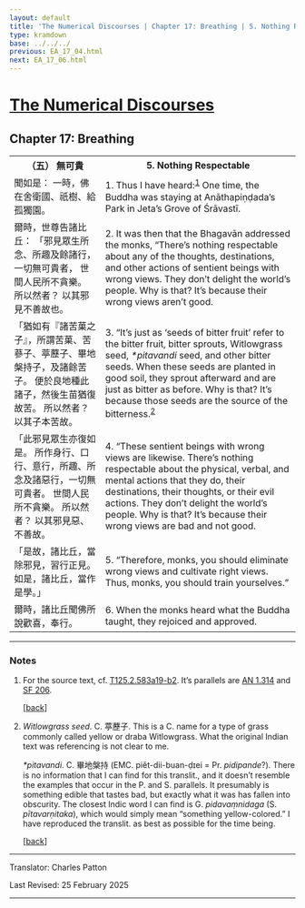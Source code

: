 ```yaml
---
layout: default
title: 'The Numerical Discourses | Chapter 17: Breathing | 5. Nothing Respectable'
type: kramdown
base: ../../../
previous: EA_17_04.html
next: EA_17_06.html
---
```


<h1><a href='../index.html'>The Numerical Discourses</a></h1>
<h2>Chapter 17: Breathing</h2>

<table class="trans">
  <th class='ch'>（五） 無可貴</th>
  <th class='en'>5. Nothing Respectable</th>
  <tr>
    <td class='ch' title='t125.2.583a19'>聞如是： 一時，佛在舍衛國、祇樹、給孤獨園。</td>
    <td id='p1'>1. Thus I have heard:<sup id="ref1"><a href="#n1">1</a></sup> One time, the Buddha was staying at Anāthapiṇḍada’s Park in Jeta’s Grove of Śrāvastī.</td>
  </tr>
  <tr>
    <td class='ch' title='t125.2.583a20'>爾時，世尊告諸比丘： 「邪見眾生所念、所趣及餘諸行，一切無可貴者， 世間人民所不貪樂。 所以然者？ 以其邪見不善故也。</td>
    <td id='p2'>2. It was then that the Bhagavān addressed the monks, “There’s nothing respectable about any of the thoughts, destinations, and other actions of sentient beings with wrong views. They don’t delight the world’s people. Why is that? It’s because their wrong views aren’t good.</td>
  </tr>
  <tr>
    <td class='ch' title='t125.2.583a22'>「猶如有『諸苦菓之子』，所謂苦菓、苦蔘子、葶藶子、畢地槃持子，及諸餘苦子。 便於良地種此諸子，然後生苗猶復故苦。 所以然者？ 以其子本苦故。</td>
    <td id='p3'>3. “It’s just as ‘seeds of bitter fruit’ refer to the bitter fruit, bitter sprouts, Witlowgrass seed, <em>*pitavandi</em> seed, and other bitter seeds. When these seeds are planted in good soil, they sprout afterward and are just as bitter as before. Why is that? It’s because those seeds are the source of the bitterness.<sup id="ref2"><a href="#n2">2</a></sup></td>
  </tr>
  <tr>
    <td class='ch' title='t125.2.583a26'>「此邪見眾生亦復如是。 所作身行、口行、意行，所趣、所念及諸惡行，一切無可貴者。 世間人民所不貪樂。 所以然者？ 以其邪見惡、不善故。</td>
    <td id='p4'>4. “These sentient beings with wrong views are likewise. There’s nothing respectable about the physical, verbal, and mental actions that they do, their destinations, their thoughts, or their evil actions. They don’t delight the world’s people. Why is that? It’s because their wrong views are bad and not good.</td>
  </tr>
  <tr>
    <td class='ch' title='t125.2.583a29'>「是故，諸比丘，當除邪見，習行正見。 如是，諸比丘，當作是學。」</td>
    <td id='p5'>5. “Therefore, monks, you should eliminate wrong views and cultivate right views. Thus, monks, you should train yourselves.”</td>
  </tr>
  <tr>
    <td class='ch' title='t125.2.583b2'>爾時，諸比丘聞佛所說歡喜，奉行。</td>
    <td id='p6'>6. When the monks heard what the Buddha taught, they rejoiced and approved.</td>
  </tr>
</table>

<hr/>

<h3 id="notes">Notes</h3>

<ol class="notes-list">
<li id="n1"><p>For the source text, cf. <a href="https://cbetaonline.dila.edu.tw/zh/T02n0125_p0583a19" target="_blank">T125.2.583a19-b2</a>. It’s parallels are <a href="https://suttacentral.net/an1.314" target="_blank">AN 1.314</a> and <a href="https://suttacentral.net/sf206" target="_blank">SF 206</a>.</p> [<a href="#ref1">back</a>]</li>
<li id="n2"><p><em>Witlowgrass seed</em>. C. 葶藶子. This is a C. name for a type of grass commonly called yellow or draba Witlowgrass. What the original Indian text was referencing is not clear to me.</p>
<p><em>*pitavandi</em>. C. 畢地槃持 (EMC. piĕt-dii-buan-ḍɪei = Pr. <em>pidipande</em>?). There is no information that I can find for this translit., and it doesn’t resemble the examples that occur in the P. and S. parallels. It presumably is something edible that tastes bad, but exactly what it was has fallen into obscurity. The closest Indic word I can find is G. <em>pidavaṃnidaga</em> (S. <em>pītavarṇitaka</em>), which would simply mean “something yellow-colored.” I have reproduced the translit. as best as possible for the time being.</p> [<a href="#ref2">back</a>]</li>
</ol>
<hr/>

<p class="translator">Translator: Charles Patton</p>
<p class='revised'>Last Revised: 25 February 2025</p>

<hr/>